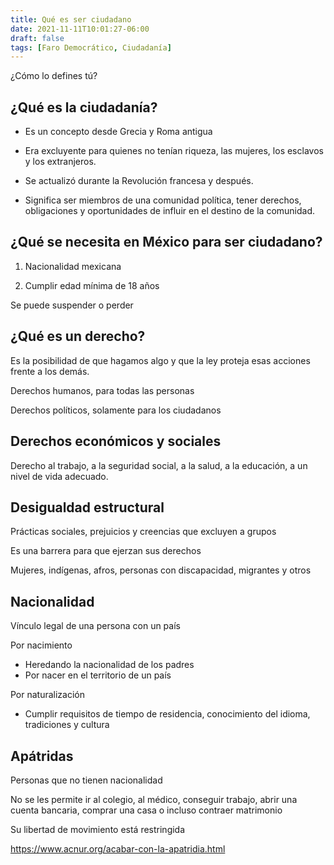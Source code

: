 ```yaml
---
title: Qué es ser ciudadano
date: 2021-11-11T10:01:27-06:00
draft: false
tags: [Faro Democrático, Ciudadanía]
---
```


¿Cómo lo defines tú?

<!--more-->

## ¿Qué es la ciudadanía?

- Es un concepto desde Grecia y Roma antigua

- Era excluyente para quienes no tenían riqueza, las mujeres, los
  esclavos y los extranjeros.

- Se actualizó durante la Revolución francesa y
  después.

- Significa ser miembros de una comunidad política, tener derechos,
  obligaciones y oportunidades de influir en el destino de la
  comunidad.

## ¿Qué se necesita en México para ser ciudadano?

1. Nacionalidad mexicana

2. Cumplir edad mínima de 18 años

Se puede suspender o perder

## ¿Qué es un derecho?

Es la posibilidad de que hagamos algo y que la ley proteja
esas acciones frente a los demás.

Derechos humanos, para todas las personas

Derechos políticos, solamente para los ciudadanos

## Derechos económicos y sociales

Derecho al trabajo, a la seguridad social, a la salud, a la educación,
a un nivel de vida adecuado.

## Desigualdad estructural

Prácticas sociales, prejuicios y creencias que excluyen a grupos

Es una barrera para que ejerzan sus derechos

Mujeres, indígenas, afros, personas con discapacidad, migrantes y
otros

## Nacionalidad

Vínculo legal de una persona con un país

Por nacimiento

- Heredando la nacionalidad de los padres
- Por nacer en el territorio de un país

Por naturalización

- Cumplir requisitos de tiempo de residencia, conocimiento del idioma,
  tradiciones y cultura


## Apátridas

Personas que no tienen nacionalidad

No se les permite ir al colegio, al médico, conseguir trabajo, abrir
una cuenta bancaria, comprar una casa o incluso contraer matrimonio

Su libertad de movimiento está restringida

https://www.acnur.org/acabar-con-la-apatridia.html

